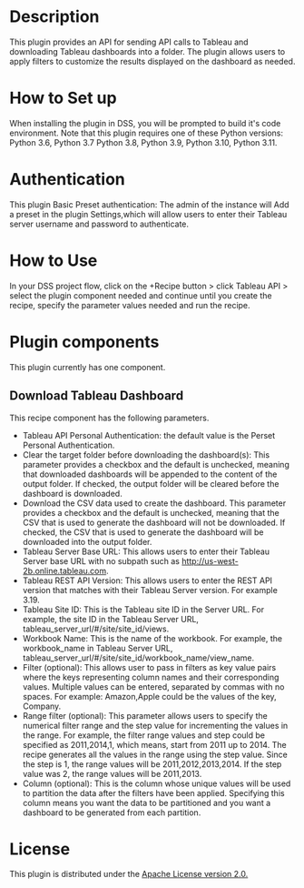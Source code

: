 # Description 
This plugin provides an API for sending API calls to Tableau and downloading Tableau dashboards into a folder. The plugin allows users to apply filters to customize the results displayed on the dashboard as needed. 

# How to Set up
When installing the plugin in DSS, you will be prompted to build it's code environment. Note that this plugin requires one of these Python versions:  Python 3.6, Python 3.7 Python 3.8, Python 3.9, Python 3.10, Python 3.11.

# Authentication
This plugin Basic Preset authentication: 
The admin of the instance will Add a preset in the plugin Settings,which will allow users to enter their Tableau server username and password to authenticate.

# How to Use
In your DSS project flow, click on the +Recipe button > click Tableau API > select the plugin component needed and continue until you create the recipe, specify the parameter values needed and run the recipe. 

# Plugin components
This plugin currently has one component.
## Download Tableau Dashboard 
This recipe component has the following parameters.
- Tableau API Personal Authentication: the default value is the Perset Personal Authentication.
- Clear the target folder before downloading the dashboard(s): This parameter provides a checkbox and the default is unchecked, meaning that downloaded dashboards will be appended to the content of the output folder. If checked, the output folder will be cleared before the dashboard is downloaded.
- Download the CSV data used to create the dashboard. This parameter provides a checkbox and the default is unchecked, meaning that the CSV that is used to generate the dashboard will not be downloaded. If checked, the CSV that is used to generate the dashboard will be downloaded into the output folder.
- Tableau Server Base URL: This allows users to enter their Tableau Server base URL with no subpath such as http://us-west-2b.online.tableau.com.
- Tableau REST API Version: This allows users to enter the REST API version that matches with their Tableau Server version. For example 3.19.
- Tableau Site ID: This is the Tableau site ID in the Server URL. For example, the site ID in the Tableau Server URL, tableau_server_url/#/site/site_id/views. 
- Workbook Name: This is the name of the workbook. For example, the workbook_name in Tableau Server URL, tableau_server_url/#/site/site_id/workbook_name/view_name.
- Filter (optional): This allows user to pass in filters as key value pairs where the keys representing column names and their corresponding values. Multiple values can be entered, separated by commas with no spaces. For example: Amazon,Apple could be the values of the key, Company. 
- Range filter (optional): This parameter allows users to specify the numerical filter range and the step value for incrementing the values in the range. For example, the filter range values and step could be specified as 2011,2014,1, which means, start from 2011 up to 2014. The recipe generates all the values in the range using the step value. Since the step is 1, the range values will be 2011,2012,2013,2014. If the step value was 2, the range values will be 2011,2013.
- Column (optional): This is the column whose unique values will be used to partition the data after the filters have been applied. Specifying this column means you want the data to be partitioned and you want a dashboard to be generated from each partition.
# License
This plugin is distributed under the [Apache License version 2.0.](https://github.com/nfonsang/tableau-api/blob/main/LICENSE)
